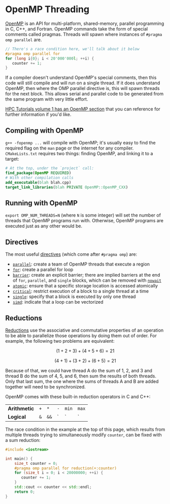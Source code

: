 ---
---

# OpenMP Threading

[OpenMP](https://www.openmp.org/) is an API for multi-platform, shared-memory, parallel programming in C, C++, and Fortran. OpenMP commands take the form of special comments called pragmas. Threads will spawn where instances of `#pragma omp parallel` are.

```c++
// There's a race condition here, we'll talk about it below
#pragma omp parallel for
for (long i{0}; i < 20'000'000l; ++i) {
   counter += 1;
}
```

If a compiler doesn't understand OpenMP's special comments, then this code will still compile and will run on a single thread. If it does understand OpenMP, then where the OMP parallel directive is, this will spawn threads for the next block. This allows serial and parallel code to be generated from the same program with very little effort.

[HPC Tutorials volume 1 has an OpenMP section](EijkhoutHPCTutorialsVol1.pdf#subsection.2.6.2) that you can reference for further information if you'd like.



## Compiling with OpenMP

`g++ -fopenmp ...` will compile with OpenMP; it's usually easy to find the required flag on the `man` page or the internet for any compiler. `CMakeLists.txt` requires two things: finding OpenMP, and linking it to a target:

```cmake
# At the top, under the `project` call:
find_package(OpenMP REQUIRED)
# With other compilation calls
add_executable(blah blah.cpp)
target_link_libraries(blah PRIVATE OpenMP::OpenMP_CXX)
```



## Running with OpenMP

`export OMP_NUM_THREADS=N` (where `N` is some integer) will set the number of threads that OpenMP programs run with. Otherwise, OpenMP programs are executed just as any other would be.



## Directives

The most useful [directives](https://www.openmp.org/spec-html/5.1/openmpch2.html#x30-290002) (which come after `#pragma omp`) are:

- [`parallel`](https://www.openmp.org/spec-html/5.1/openmpse14.html#x59-590002.6): create a team of OpenMP threads that execute a region
- [`for`](https://www.openmp.org/spec-html/5.1/openmpsu73.html#x103-1130002.16.1): create a parallel for loop
- [`barrier`](https://www.openmp.org/spec-html/5.1/openmpsu100.html#x133-1430002.19.2): create an explicit barrier; there are implied barriers at the end of `for`, `parallel`, and `single` blocks, which can be removed with [`nowait`](https://www.openmp.org/spec-html/5.2/openmpse94.html)
- [`atomic`](https://www.openmp.org/spec-html/5.1/openmpsu105.html#x138-1480002.19.7): ensure that a specific storage location is accessed atomically
- [`critical`](https://www.openmp.org/spec-html/5.1/openmpsu99.html#x132-1420002.19.1): restrict execution of a block to a single thread at a time
- [`single`](https://www.openmp.org/spec-html/5.1/openmpsu43.html#x67-670002.10.2): specify that a block is executed by only one thread
- [`simd`](https://www.openmp.org/spec-html/5.1/openmpsu49.html#x74-750002.11.5): indicate that a loop can be vectorized



## Reductions

[Reductions](https://www.openmp.org/spec-html/5.0/openmpsu107.html) use the associative and commutative properties of an operation to be able to parallelize those operations by doing them out of order. For example, the following two problems are equivalent:

$$(1 + 2 + 3) + (4 + 5 + 6) = 21$$

$$(4 + 1) + (3 + 2) + (6 + 5) = 21$$

Because of that, we could have thread A do the sum of 1, 2, and 3 and thread B do the sum of 4, 5, and 6, then sum the results of both threads. Only that last sum, the one where the sums of threads A and B are added together will need to be synchronized. 

OpenMP comes with these built-in reduction operators in C and C++:

|                |     |      |     |       |       |
| ---            | --- | ---  | --- | ---   | ---   |
| **Arithmetic** | `+` | `*`  | `-` | `min` | `max` |
| **Logical**    | `&` | `&&` | `|` | `||`  | `^`   |

The race condition in the example at the top of this page, which results from multiple threads trying to simultaneously modify `counter`, can be fixed with a sum reduction:

```c++
#include <iostream>

int main() {
    size_t counter = 0;
    #pragma omp parallel for reduction(+:counter)
    for (size_t i = 0; i < 20000000; ++i) {
       counter += 1;
    }
    std::cout << counter << std::endl;
    return 0;
}
```
